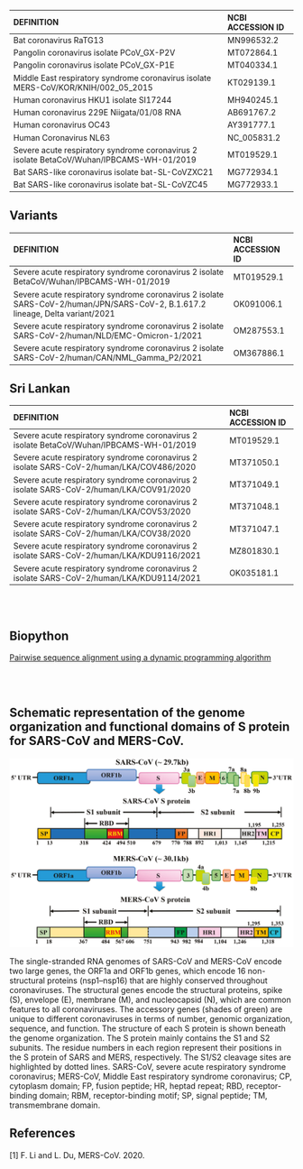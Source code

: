 | DEFINITION   | NCBI ACCESSION    ID |
| :--- | :--- |
| Bat coronavirus RaTG13  | MN996532.2 |
| Pangolin coronavirus isolate PCoV_GX-P2V | MT072864.1 |
| Pangolin coronavirus isolate PCoV_GX-P1E | MT040334.1 |
| Middle East respiratory syndrome coronavirus isolate MERS-CoV/KOR/KNIH/002_05_2015 | KT029139.1 |
| Human coronavirus HKU1 isolate SI17244 | MH940245.1  |
| Human coronavirus 229E Niigata/01/08 RNA | AB691767.2 |
| Human coronavirus OC43 | AY391777.1 |
| Human Coronavirus NL63 | NC_005831.2 |
| Severe acute respiratory syndrome coronavirus 2 isolate BetaCoV/Wuhan/IPBCAMS-WH-01/2019 | MT019529.1 |
| Bat SARS-like coronavirus isolate bat-SL-CoVZXC21 | MG772934.1 |
| Bat SARS-like coronavirus isolate bat-SL-CoVZC45 | MG772933.1 |

## Variants

| DEFINITION   | NCBI ACCESSION    ID |
| :--- | :--- |
| Severe acute respiratory syndrome coronavirus 2 isolate BetaCoV/Wuhan/IPBCAMS-WH-01/2019 | MT019529.1 |
| Severe acute respiratory syndrome coronavirus 2 isolate SARS-CoV-2/human/JPN/SARS-CoV-2, B.1.617.2 lineage, Delta variant/2021 | OK091006.1 |
| Severe acute respiratory syndrome coronavirus 2 isolate SARS-CoV-2/human/NLD/EMC-Omicron-1/2021 | OM287553.1 |
| Severe acute respiratory syndrome coronavirus 2 isolate SARS-CoV-2/human/CAN/NML_Gamma_P2/2021 | OM367886.1 |

## Sri Lankan

| DEFINITION   | NCBI ACCESSION    ID |
| :--- | :--- |
| Severe acute respiratory syndrome coronavirus 2 isolate BetaCoV/Wuhan/IPBCAMS-WH-01/2019  | MT019529.1 | 
| Severe acute respiratory syndrome coronavirus 2 isolate SARS-CoV-2/human/LKA/COV486/2020  | MT371050.1 | 
| Severe acute respiratory syndrome coronavirus 2 isolate SARS-CoV-2/human/LKA/COV91/2020   | MT371049.1 | 
| Severe acute respiratory syndrome coronavirus 2 isolate SARS-CoV-2/human/LKA/COV53/2020   | MT371048.1 | 
| Severe acute respiratory syndrome coronavirus 2 isolate SARS-CoV-2/human/LKA/COV38/2020   | MT371047.1 | 
| Severe acute respiratory syndrome coronavirus 2 isolate SARS-CoV-2/human/LKA/KDU9116/2021 | MZ801830.1 | 
| Severe acute respiratory syndrome coronavirus 2 isolate SARS-CoV-2/human/LKA/KDU9114/2021 | OK035181.1 | 

<br></br>


## Biopython

[Pairwise sequence alignment using a dynamic programming algorithm](https://biopython.org/docs/1.78/api/Bio.pairwise2.html)

<br></br>

## Schematic representation of the genome organization and functional domains of S protein for SARS-CoV and MERS-CoV. 

[![SARS-CoV_MERS-CoV](/images/SARS-CoV_MERS-CoV_genome_organization_and_S-protein_domains.png)](https://www.mdpi.com/books/pdfview/book/1893)

The single-stranded RNA genomes of SARS-CoV and MERS-CoV encode two large genes, the ORF1a and ORF1b genes, which encode 16 non-structural proteins (nsp1–nsp16) that are highly conserved throughout coronaviruses. The structural genes encode the structural proteins, spike (S), envelope (E), membrane (M), and nucleocapsid (N), which are common features to all coronaviruses. The accessory genes (shades of green) are unique to different coronaviruses in terms of number, genomic organization, sequence, and function. The structure of each S protein is shown beneath the genome organization. The S protein mainly contains the S1 and S2 subunits. The residue numbers in each region represent their positions in the S protein of SARS and MERS, respectively. The S1/S2 cleavage sites are highlighted by dotted lines. SARS-CoV, severe acute respiratory syndrome coronavirus; MERS-CoV, Middle East respiratory syndrome coronavirus; CP, cytoplasm domain; FP, fusion peptide; HR, heptad repeat; RBD, receptor-binding domain; RBM, receptor-binding motif; SP, signal peptide; TM, transmembrane domain.

## References

[1] F. Li and L. Du, MERS-CoV. 2020.
